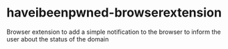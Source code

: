 # haveibeenpwned-browserextension
Browser extension to add a simple notification to the browser to inform the user about the status of the domain
